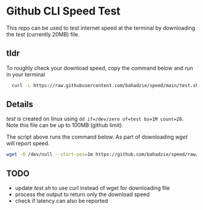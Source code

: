 # Github CLI Speed Test

This repo can be used to test internet speed at the terminal by downloading the _test_ (currently 20MB) file.

## tldr

To roughly check your download speed, copy the command below and run in your terminal

```sh
  curl -L https://raw.githubusercontent.com/bahadzie/speed/main/test.sh | sh
```

## Details

_test_ is created on linux using `dd if=/dev/zero of=test bs=1M count=20`.
Note this file can be up to 100MB (github limit).

The script above runs the command below.
As part of downloading _wget_ will report speed.

```sh
wget -O /dev/null --start-pos=1m https://github.com/bahadzie/speed/raw/refs/heads/main/test
```

## TODO

- update _test.sh_ to use curl instead of wget for downloading file
- process the output to return only the download speed
- check if latency can also be reported
